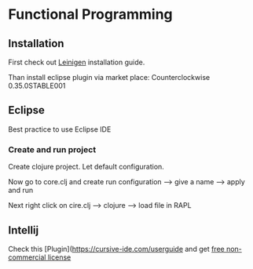 # Functional Programming

## Installation
First check out [Leinigen](https://github.com/technomancy/leiningen) installation guide.

Than install eclipse plugin via market place: Counterclockwise 0.35.0STABLE001

## Eclipse
Best practice to use Eclipse IDE

### Create and run project
Create clojure project. Let default configuration.

Now go to core.clj and create run configuration --> give a name --> apply and run

Next right click on cire.clj --> clojure --> load file in RAPL

## Intellij
Check this [Plugin](https://cursive-ide.com/userguide and get [free non-commercial license](https://cursive-ide.com/buy.html)
